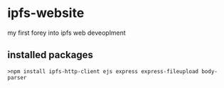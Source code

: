 # ipfs-website
 my first forey into ipfs web deveoplment


## installed packages
```
>npm install ipfs-http-client ejs express express-fileupload body-parser
```